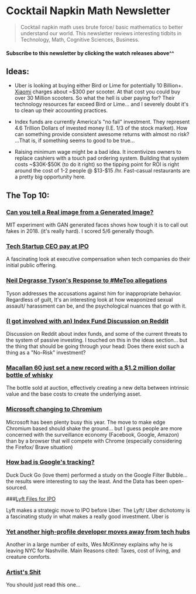 # Cocktail Napkin Math Newsletter 

> Cocktail napkin math uses brute force/ basic mathematics to better understand our world. This newsletter reviews interesting tidbits in Technology, Math, Cognitive Sciences, Business.

#### Subscribe to this newsletter by clicking the watch releases above^^

## Ideas: 

* Uber is looking at buying either Bird or Lime for potentially 10 Billion+. [Xiaomi](https://www.mi.com/global/mi-electric-scooter/) charges about ~$300 per scooter. At that cost you could buy over 30 Million scooters. So what the hell is uber paying for? Their technology resources far exceed Bird or Lime... and I severely doubt it's to clean up their accounting practices.

* Index funds are currently America's "no fail" investment. They represent 4.6 Trillion Dollars of invested money (I.E. 1/3 of the stock market). How can something provide consistent awesome returns with almost no risk? ...That is, if something seems to good to be true...

* Raising minimum wage might be a bad idea. It incentivizes owners to replace cashiers with a touch pad ordering system. Building that system costs ~\$30K-\$50K (to do it right) so the tipping point for ROI is right around the cost of 1-2 people @ $13-\$15 /hr. Fast-casual restaurants are a pretty big opportunity here.


## The Top 10:

### [Can you tell a Real image from a Generated Image?](http://nikola.mit.edu/experiment)

MIT experiment with GAN generated faces shows how tough it is to call out fakes in 2018. (it's really hard). I scored 5/6 generally though. 

### [Tech Startup CEO pay at IPO](https://about.crunchbase.com/blog/startup-ceo-salary/)

A fascinating look at executive compensation when tech companies do their initial public offering. 

### [Neil Degrasse Tyson's Response to #MeToo allegations](https://www.facebook.com/notes/neil-degrasse-tyson/on-being-accused/10156870826326613/)

Tyson addresses the accusations against him for inappropriate behavior. Regardless of guilt, It's an interesting look at how weaponized sexual assault/ harassment can be, and the psychological nuances that go with it.  

### [(I got involved with an) Index Fund Discussion on Reddit](https://www.reddit.com/r/financialindependence/comments/a1miwu/the_father_of_index_funds_sounds_a_warning_on/)

Discussion on Reddit about index funds, and some of the current threats to the system of passive investing. I touched on this in the ideas section... but the thing that should be going through your head: Does there exist such a thing as a "No-Risk" investment?

### [Macallan 60 just set a new record with a $1.2 million dollar bottle of whisky](https://www.christies.com/features/5-minutes-with-a-1926-bottle-of-The-Macallan-whisky-9384-1.aspx) 

The bottle sold at auction, effectively creating a new delta between intrinsic value and the base costs to create the underlying asset. 

### [Microsoft changing to Chromium](https://www.theverge.com/2018/12/4/18125238/microsoft-chrome-browser-windows-10-edge-chromium)

Microsoft has been plenty busy this year. The move to make edge Chromium based  should shake the ground... but I guess people are more concerned with the surveillance economy (Facebook, Google, Amazon) than by a browser that will compete with Chrome (especially considering the Firefox/ Brave situation)

### [How bad is Google's tracking?](https://spreadprivacy.com/google-filter-bubble-study/)

Duck Duck Go (love them) performed a study on the Google Filter Bubble... the results were interesting to say the least. And the Data has been open-sourced.

###[Lyft Files for IPO](https://www.reuters.com/article/us-lyft-ipo/ride-hailing-firm-lyft-inc-files-for-ipo-idUSKBN1O51AA)

Lyft makes a strategic move to IPO before Uber. The Lyft/ Uber dichotomy is a fascinating study in what makes a really good investment. Uber is 

### [Yet another high-profile developer moves away from tech hubs](http://wesmckinney.com/blog/leaving-nyc-for-nashville/)

Another in a large number of exits, Wes McKinney explains why he is leaving NYC for Nashville. Main Reasons cited: Taxes, cost of living, and creature comforts.

### [Artist's Shit](https://en.wikipedia.org/wiki/Artist%27s_Shit)

You should just read this one...



